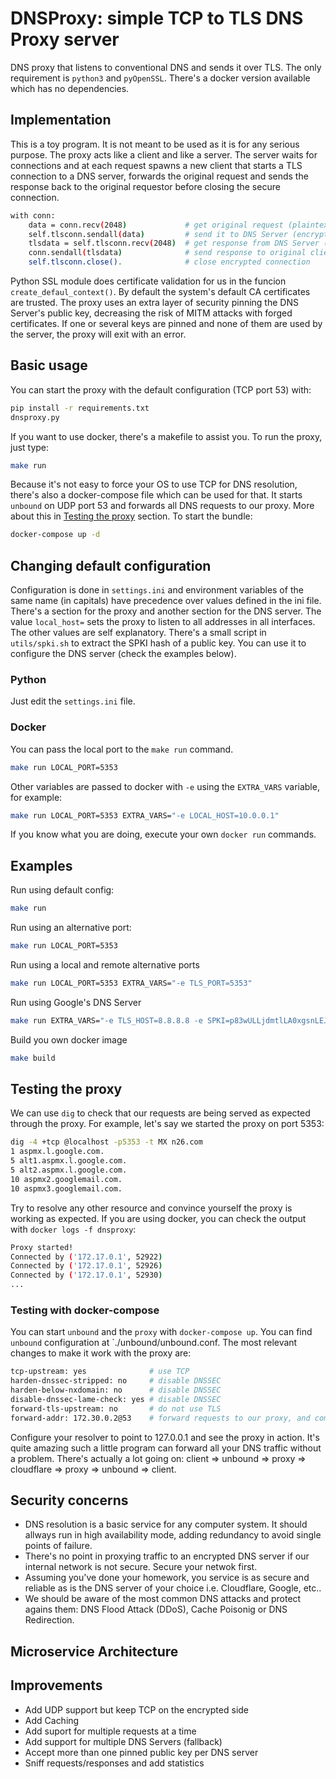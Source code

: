 # DNSProxy: simple TCP to TLS DNS Proxy server 
DNS proxy that listens to conventional DNS and sends it over TLS. The only requirement is `python3` and `pyOpenSSL`. There's a docker version available which has no dependencies.

## Implementation
This is a toy program. It is not meant to be used as it is for any serious purpose. The proxy acts like a client and like a server. The server waits for connections and at each request spawns a new client that starts a TLS connection to a DNS server, forwards the original request and sends the response back to the original requestor before closing the secure connection.

```bash
with conn:
    data = conn.recv(2048)             # get original request (plaintext)
    self.tlsconn.sendall(data)         # send it to DNS Server (encrypted)
    tlsdata = self.tlsconn.recv(2048)  # get response from DNS Server (encrypted)
    conn.sendall(tlsdata)              # send response to original client (plaintext)
    self.tlsconn.close().              # close encrypted connection
```

Python SSL module does certificate validation for us in the funcion `create_defaul_context()`. By default the system's default CA certificates are trusted. The proxy uses an extra layer of security pinning the DNS Server's public key, decreasing the risk of MITM attacks with forged certificates. If one or several keys are pinned and none of them are used by the server, the proxy will exit with an error.

## Basic usage
You can start the proxy with the default configuration (TCP port 53) with:
```bash
pip install -r requirements.txt
dnsproxy.py
```

If you want to use docker, there's a makefile to assist you. To run the proxy, just type:
```bash
make run
```

Because it's not easy to force your OS to use TCP for DNS resolution, there's also a docker-compose file which can be used for that. It starts `unbound` on UDP port 53 and forwards all DNS requests to our proxy. More about this in [Testing the proxy](#testing-the-proxy) section. To start the bundle:
```bash
docker-compose up -d
```

## Changing default configuration
Configuration is done in `settings.ini` and environment variables of the same name (in capitals) have precedence over values defined in the ini file. There's a section for the proxy and another section for the DNS server. The value `local_host=` sets the proxy to listen to all addresses in all interfaces. The other values are self explanatory. There's a small script in `utils/spki.sh` to extract the SPKI hash of a public key. You can use it to configure the DNS server (check the examples below).

### Python
Just edit the `settings.ini` file.

### Docker
You can pass the local port to the `make run` command.
```bash
make run LOCAL_PORT=5353
```

Other variables are passed to docker with `-e` using the `EXTRA_VARS` variable, for example:
```bash
make run LOCAL_PORT=5353 EXTRA_VARS="-e LOCAL_HOST=10.0.0.1"
```

If you know what you are doing, execute your own `docker run` commands.

## Examples
Run using default config:
```bash
make run
```

Run using an alternative port:
```bash
make run LOCAL_PORT=5353
```

Run using a local and remote alternative ports
```bash
make run LOCAL_PORT=5353 EXTRA_VARS="-e TLS_PORT=5353"
```

Run using Google's DNS Server
```bash
make run EXTRA_VARS="-e TLS_HOST=8.8.8.8 -e SPKI=p83wULLjdmtlLA0xgsnLEJsbxPNY5JxiThviEON81z4="
```

Build you own docker image
```bash
make build
```

## Testing the proxy
We can use `dig` to check that our requests are being served as expected through the proxy. For example, let's say we started the proxy on port 5353:
```bash
dig -4 +tcp @localhost -p5353 -t MX n26.com
1 aspmx.l.google.com.
5 alt1.aspmx.l.google.com.
5 alt2.aspmx.l.google.com.
10 aspmx2.googlemail.com.
10 aspmx3.googlemail.com.

```
Try to resolve any other resource and convince yourself the proxy is working as expected. If you are using docker, you can check the output with `docker logs -f dnsproxy`:
```bash
Proxy started!
Connected by ('172.17.0.1', 52922)
Connected by ('172.17.0.1', 52926)
Connected by ('172.17.0.1', 52930)
...
```

### Testing with docker-compose
You can start `unbound` and the `proxy` with `docker-compose up`. You can find `unbound` configuration at `./unbound/unbound.conf. The most relevant changes to make it work with the proxy are:
```bash
tcp-upstream: yes              # use TCP
harden-dnssec-stripped: no     # disable DNSSEC
harden-below-nxdomain: no      # disable DNSSEC
disable-dnssec-lame-check: yes # disable DNSSEC
forward-tls-upstream: no       # do not use TLS
forward-addr: 172.30.0.2@53    # forward requests to our proxy, and comment all other servers
```

Configure your resolver to point to 127.0.0.1 and see the proxy in action. It's quite amazing such a little program can forward all your DNS traffic without a problem. There's actually a lot going on: client => unbound => proxy => cloudflare => proxy => unbound => client.

## Security concerns
- DNS resolution is a basic service for any computer system. It should allways run in high availability mode, adding redundancy to avoid single points of failure.
- There's no point in proxying traffic to an encrypted DNS server if our internal network is not secure. Secure your netwok first.
- Assuming you've done your homework, you service is as secure and reliable as is the DNS server of your choice i.e. Cloudflare, Google, etc..
- We should be aware of the most common DNS attacks and protect agains them: DNS Flood Attack (DDoS), Cache Poisonig or DNS Redirection.

## Microservice Architecture

## Improvements
- Add UDP support but keep TCP on the encrypted side
- Add Caching
- Add suport for multiple requests at a time
- Add support for multiple DNS Servers (fallback)
- Accept more than one pinned public key per DNS server
- Sniff requests/responses and add statistics
